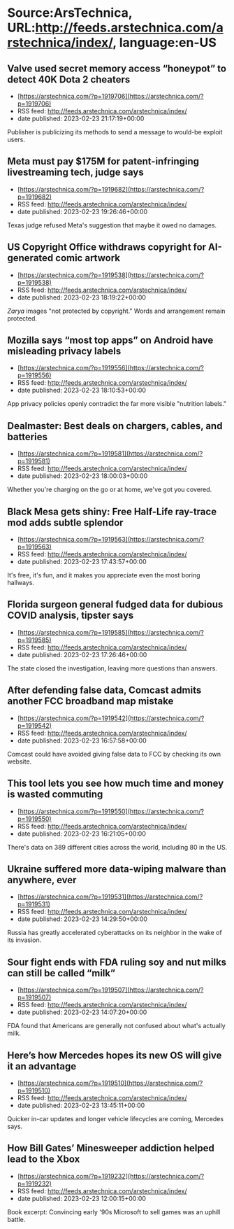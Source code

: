 # Source:ArsTechnica, URL:http://feeds.arstechnica.com/arstechnica/index/, language:en-US

## Valve used secret memory access “honeypot” to detect 40K Dota 2 cheaters
 - [https://arstechnica.com/?p=1919706](https://arstechnica.com/?p=1919706)
 - RSS feed: http://feeds.arstechnica.com/arstechnica/index/
 - date published: 2023-02-23 21:17:19+00:00

Publisher is publicizing its methods to send a message to would-be exploit users.

## Meta must pay $175M for patent-infringing livestreaming tech, judge says
 - [https://arstechnica.com/?p=1919682](https://arstechnica.com/?p=1919682)
 - RSS feed: http://feeds.arstechnica.com/arstechnica/index/
 - date published: 2023-02-23 19:26:46+00:00

Texas judge refused Meta's suggestion that maybe it owed no damages.

## US Copyright Office withdraws copyright for AI-generated comic artwork
 - [https://arstechnica.com/?p=1919538](https://arstechnica.com/?p=1919538)
 - RSS feed: http://feeds.arstechnica.com/arstechnica/index/
 - date published: 2023-02-23 18:19:22+00:00

<em>Zarya</em> images "not protected by copyright." Words and arrangement remain protected.

## Mozilla says “most top apps” on Android have misleading privacy labels
 - [https://arstechnica.com/?p=1919556](https://arstechnica.com/?p=1919556)
 - RSS feed: http://feeds.arstechnica.com/arstechnica/index/
 - date published: 2023-02-23 18:10:53+00:00

App privacy policies openly contradict the far more visible "nutrition labels."

## Dealmaster: Best deals on chargers, cables, and batteries
 - [https://arstechnica.com/?p=1919581](https://arstechnica.com/?p=1919581)
 - RSS feed: http://feeds.arstechnica.com/arstechnica/index/
 - date published: 2023-02-23 18:00:03+00:00

Whether you're charging on the go or at home, we've got you covered.

## Black Mesa gets shiny: Free Half-Life ray-trace mod adds subtle splendor
 - [https://arstechnica.com/?p=1919563](https://arstechnica.com/?p=1919563)
 - RSS feed: http://feeds.arstechnica.com/arstechnica/index/
 - date published: 2023-02-23 17:43:57+00:00

It's free, it's fun, and it makes you appreciate even the most boring hallways.

## Florida surgeon general fudged data for dubious COVID analysis, tipster says
 - [https://arstechnica.com/?p=1919585](https://arstechnica.com/?p=1919585)
 - RSS feed: http://feeds.arstechnica.com/arstechnica/index/
 - date published: 2023-02-23 17:26:46+00:00

The state closed the investigation, leaving more questions than answers.

## After defending false data, Comcast admits another FCC broadband map mistake
 - [https://arstechnica.com/?p=1919542](https://arstechnica.com/?p=1919542)
 - RSS feed: http://feeds.arstechnica.com/arstechnica/index/
 - date published: 2023-02-23 16:57:58+00:00

Comcast could have avoided giving false data to FCC by checking its own website.

## This tool lets you see how much time and money is wasted commuting
 - [https://arstechnica.com/?p=1919550](https://arstechnica.com/?p=1919550)
 - RSS feed: http://feeds.arstechnica.com/arstechnica/index/
 - date published: 2023-02-23 16:21:05+00:00

There's data on 389 different cities across the world, including 80 in the US.

## Ukraine suffered more data-wiping malware than anywhere, ever
 - [https://arstechnica.com/?p=1919531](https://arstechnica.com/?p=1919531)
 - RSS feed: http://feeds.arstechnica.com/arstechnica/index/
 - date published: 2023-02-23 14:29:50+00:00

Russia has greatly accelerated cyberattacks on its neighbor in the wake of its invasion.

## Sour fight ends with FDA ruling soy and nut milks can still be called “milk”
 - [https://arstechnica.com/?p=1919507](https://arstechnica.com/?p=1919507)
 - RSS feed: http://feeds.arstechnica.com/arstechnica/index/
 - date published: 2023-02-23 14:07:20+00:00

FDA found that Americans are generally not confused about what's actually milk.

## Here’s how Mercedes hopes its new OS will give it an advantage
 - [https://arstechnica.com/?p=1919510](https://arstechnica.com/?p=1919510)
 - RSS feed: http://feeds.arstechnica.com/arstechnica/index/
 - date published: 2023-02-23 13:45:11+00:00

Quicker in-car updates and longer vehicle lifecycles are coming, Mercedes says.

## How Bill Gates’ Minesweeper addiction helped lead to the Xbox
 - [https://arstechnica.com/?p=1919232](https://arstechnica.com/?p=1919232)
 - RSS feed: http://feeds.arstechnica.com/arstechnica/index/
 - date published: 2023-02-23 12:00:15+00:00

Book excerpt: Convincing early '90s Microsoft to sell games was an uphill battle.

